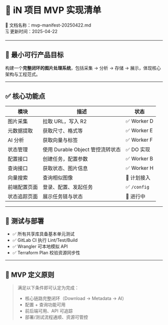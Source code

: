 # 🚀 iN 项目 MVP 实现清单  
📄 文档名称：mvp-manifest-20250422.md  
🗓️ 更新时间：2025-04-22  

---

## 🎯 最小可行产品目标

构建一个**完整闭环的图片处理系统**，包括采集 → 分析 → 存储 → 展示，体现核心架构与工程范式。

---

## ✅ 核心功能点

| 模块 | 描述 | 状态 |
|------|------|------|
| 图片采集 | 拉取 URL，写入 R2 | ✅ Worker D |
| 元数据提取 | 获取尺寸、格式等 | ✅ Worker E |
| AI 分析 | 获取向量与标签 | ✅ Worker F |
| 状态管理 | 使用 Durable Object 管控流转状态 | ✅ DO 实现 |
| 配置接口 | 创建任务，配置参数 | ✅ Worker B |
| 查询接口 | 获取状态、图片信息 | ✅ Worker H |
| 向量搜索 | 查询相似图像 | 🔄 计划接入 |
| 前端配置页面 | 登录、配置、发起任务 | ✅ `/config` |
| 状态追踪页面 | 展示任务链与状态 | 🔄 进行中 |

---

## 🧪 测试与部署

- ✅ 所有共享库具备基本单元测试
- ✅ GitLab CI 执行 Lint/Test/Build
- ✅ Wrangler 可本地模拟 API
- ✅ Terraform Plan 校验资源同步性

---

## 📘 MVP 定义原则

> 满足以下条件即可认定为完成：
> - 核心链路完整闭环（Download → Metadata → AI）
> - 配置 + 查询功能可用
> - 前后端可用、API 可追踪
> - 部署/测试流程通顺、资源可管控
